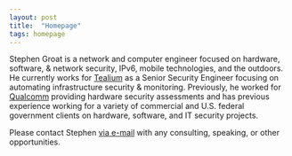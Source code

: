 ```yaml
---
layout: post
title:  "Homepage"
tags: homepage
---
```


Stephen Groat is a network and computer engineer focused on hardware, software, & network security, IPv6, mobile technologies, and the outdoors. He currently works for [Tealium](https://tealium.com) as a Senior Security Engineer focusing on automating infrastructure security & monitoring. Previously, he worked for [Qualcomm](http://www.qualcomm.com) providing hardware security assessments and has previous experience working for a variety of commercial and U.S. federal government clients on hardware, software, and IT security projects.

Please contact Stephen [via e-mail](mailto:stephen@egroat.com) with any consulting, speaking, or other opportunities.
